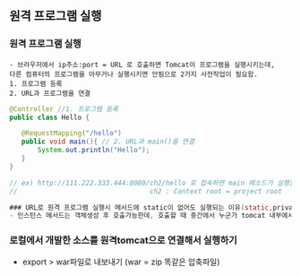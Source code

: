 ## 원격 프로그램 실행

### 원격 프로그램 실행

    - 브라우저에서 ip주소:port = URL 로 호출하면 Tomcat이 프로그램을 실행시키는데,
    다른 컴퓨터의 프로그램을 아무거나 실행시키면 안됨으로 2가지 사전작업이 필요함.
    1. 프로그램 등록
    2. URL과 프로그램을 연결

```java
@Controller //1. 프로그램 등록
public class Hello {

   @RequestMapping("/hello")
   public void main(){ // 2. URL과 main()을 연결
       System.out.println("Hello");
   }
}

// ex) http://111.222.333.444:8080/ch2/hello 로 접속하면 main 메소드가 실행됨.
//                                 ch2 : Context root = project root

### URL로 원격 프로그램 실행시 메서드에 static이 없어도 실행되는 이유(static,private도 실행가능)
- 인스턴스 메서드는 객체생성 후 호출가능한데, 호출할 때 중간에서 누군가 tomcat 내부에서 객체생성을 해줘서 메서드 호출이 가능
```

### 로컬에서 개발한 소스를 원격tomcat으로 연결해서 실행하기

- export > war파일로 내보내기 (war = zip 똑같은 압축파일)
